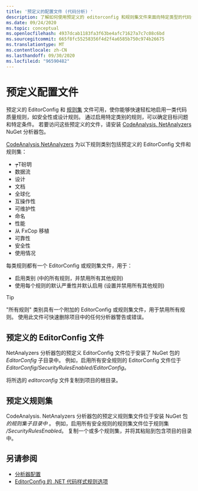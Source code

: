 ```yaml
---
title: '预定义的配置文件 (代码分析) '
description: 了解如何使用预定义的 editorconfig 和规则集文件来面向特定类型的代码分析。
ms.date: 09/24/2020
ms.topic: conceptual
ms.openlocfilehash: 4937dcab1183fa3f63be4afc71627a7c7c08c6bd
ms.sourcegitcommit: 665f8fc55258356f4d2f4a6585b750c974b26675
ms.translationtype: MT
ms.contentlocale: zh-CN
ms.lasthandoff: 09/30/2020
ms.locfileid: "96590482"
---
```

# <a name="predefined-configuration-files"></a>预定义配置文件

预定义的 EditorConfig 和 [规则集](/visualstudio/code-quality/using-rule-sets-to-group-code-analysis-rules) 文件可用，使你能够快速轻松地启用一类代码质量规则，如安全性或设计规则。 通过启用特定类别的规则，可以确定目标问题和特定条件。 若要访问这些预定义的文件，请安装 [CodeAnalysis. NetAnalyzers](https://github.com/dotnet/roslyn-analyzers#microsoftcodeanalysisnetanalyzers) NuGet 分析器包。

[CodeAnalysis NetAnalyzers](https://github.com/dotnet/roslyn-analyzers#microsoftcodeanalysisnetanalyzers) 为以下规则类别包括预定义的 EditorConfig 文件和规则集：

- ┮Τ砏玥
- 数据流
- 设计
- 文档
- 全球化
- 互操作性
- 可维护性
- 命名
- 性能
- 从 FxCop 移植
- 可靠性
- 安全性
- 使用情况

每类规则都有一个 EditorConfig 或规则集文件，用于：

- 启用类别 (中的所有规则，并禁用所有其他规则) 
- 使用每个规则的默认严重性并默认启用 (设置并禁用所有其他规则) 

> [!TIP]
> "所有规则" 类别具有一个附加的 EditorConfig 或规则集文件，用于禁用所有规则。 使用此文件可快速删除项目中的任何分析器警告或错误。

## <a name="predefined-editorconfig-files"></a>预定义的 EditorConfig 文件

NetAnalyzers 分析器包的预定义 EditorConfig 文件位于安装了 NuGet 包的 *EditorConfig* 子目录中。 例如，启用所有安全规则的 EditorConfig 文件位于 *EditorConfig/SecurityRulesEnabled/EditorConfig*。

将所选的 *editorconfig* 文件复制到项目的根目录。

## <a name="predefined-rule-sets"></a>预定义规则集

CodeAnalysis. NetAnalyzers 分析器包的预定义规则集文件位于安装 NuGet 包 *的规则集子目录中* 。 例如，启用所有安全规则的规则集文件位于规则集 */SecurityRulesEnabled*。 复制一个或多个规则集，并将其粘贴到包含项目的目录中。

## <a name="see-also"></a>另请参阅

- [分析器配置](https://github.com/dotnet/roslyn-analyzers/blob/master/docs/Analyzer%20Configuration.md)
- [EditorConfig 的 .NET 代码样式规则选项](code-style-rule-options.md)
